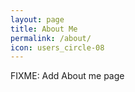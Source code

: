 ```yaml
---
layout: page
title: About Me
permalink: /about/
icon: users_circle-08
---
```


FIXME: Add About me page

